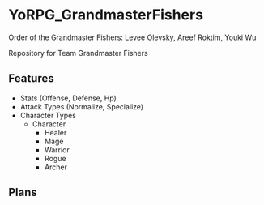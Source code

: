 # YoRPG_GrandmasterFishers

Order of the Grandmaster Fishers:
Levee Olevsky, Areef Roktim, Youki Wu

Repository for Team Grandmaster Fishers

## Features 

* Stats (Offense, Defense, Hp)
* Attack Types (Normalize, Specialize)
* Character Types
  * Character
    * Healer
    * Mage
    * Warrior
    * Rogue
    * Archer

## Plans

